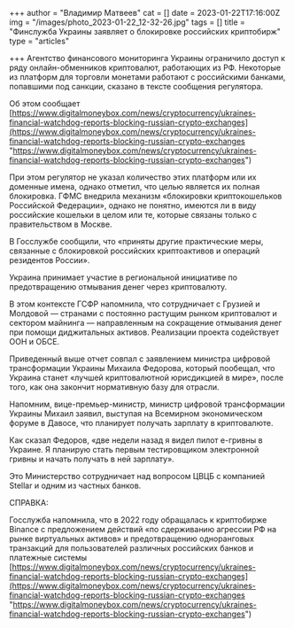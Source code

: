 +++
author = "Владимир Матвеев"
cat = []
date = 2023-01-22T17:16:00Z
img = "/images/photo_2023-01-22_12-32-26.jpg"
tags = []
title = "Финслужба Украины заявляет о блокировке российских криптобирж"
type = "articles"

+++
Агентство финансового мониторинга Украины ограничило доступ к ряду онлайн-обменников криптовалют, работающих из РФ. Некоторые из платформ для торговли монетами работают с российскими банками, попавшими под санкции, сказано в тексте сообщения регулятора.

Об этом сообщает [https://www.digitalmoneybox.com/news/cryptocurrency/ukraines-financial-watchdog-reports-blocking-russian-crypto-exchanges](https://www.digitalmoneybox.com/news/cryptocurrency/ukraines-financial-watchdog-reports-blocking-russian-crypto-exchanges "https://www.digitalmoneybox.com/news/cryptocurrency/ukraines-financial-watchdog-reports-blocking-russian-crypto-exchanges")

При этом регулятор не указал количество этих платформ или их доменные имена, однако отметил, что целью является их полная блокировка. ГФМС внедрила механизм «блокировки криптокошельков Российской Федерации», однако не понятно, имеются ли в виду российские кошельки в целом или те, которые связаны только с правительством в Москве.

В Госслужбе сообщили, что «приняты другие практические меры, связанные с блокировкой российских криптоактивов и операций резидентов России».

Украина принимает участие в региональной инициативе по предотвращению отмывания денег через криптовалюту.

В этом контексте ГСФР напомнила, что сотрудничает с Грузией и Молдовой — странами с постоянно растущим рынком криптовалют и сектором майнинга — направленным на сокращение отмывания денег при помощи диджитальных активов. Реализации проекта содействует ООН и ОБСЕ.

Приведенный выше отчет совпал с заявлением министра цифровой трансформации Украины Михаила Федорова, который пообещал, что Украина станет «лучшей криптовалютной юрисдикцией в мире», после того, как она закончит нормативную базу для отрасли.

Напомним, вице-премьер-министр, министр цифровой трансформации Украины Михаил заявил, выступая на Всемирном экономическом форуме в Давосе, что планирует получать зарплату в криптовалюте.

Как сказал Федоров, «две недели назад я видел пилот е-гривны в Украине. Я планирую стать первым тестировщиком электронной гривны и начать получать в ней зарплату».

Это Министерство сотрудничает над вопросом ЦВЦБ с компанией Stellar и одним из частных банков.

СПРАВКА:

Госслужба напомнила, что в 2022 году обращалась к криптобирже Binance с предложением действий «по сдерживанию агрессии РФ на рынке виртуальных активов» и предотвращению одноранговых транзакций для пользователей различных российских банков и платежные системы [https://www.digitalmoneybox.com/news/cryptocurrency/ukraines-financial-watchdog-reports-blocking-russian-crypto-exchanges](https://www.digitalmoneybox.com/news/cryptocurrency/ukraines-financial-watchdog-reports-blocking-russian-crypto-exchanges "https://www.digitalmoneybox.com/news/cryptocurrency/ukraines-financial-watchdog-reports-blocking-russian-crypto-exchanges")